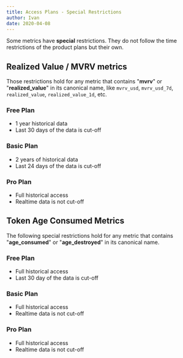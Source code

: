 ```yaml
---
title: Access Plans - Special Restrictions
author: Ivan
date: 2020-04-08
---
```


Some metrics have **special** restrictions. They do not follow the time
restrictions of the product plans but their own.

## Realized Value / MVRV metrics

Those restrictions hold for any metric that contains "**mvrv**" or
"**realized_value**" in its canonical name, like `mvrv_usd`, `mvrv_usd_7d`,
`realized_value`, `realized_value_1d`, etc.

### Free Plan

- 1 year historical data
- Last 30 days of the data is cut-off

### Basic Plan

- 2 years of historical data
- Last 24 days of the data is cut-off

### Pro Plan

- Full historical access
- Realtime data is not cut-off

## Token Age Consumed Metrics

The following special restrictions hold for any metric that contains
"**age_consumed**" or "**age_destroyed**" in its canonical name.

### Free Plan

- Full historical access
- Last 30 day of the data is cut-off

### Basic Plan

- Full historical access
- Realtime data is not cut-off

### Pro Plan

- Full historical access
- Realtime data is not cut-off
